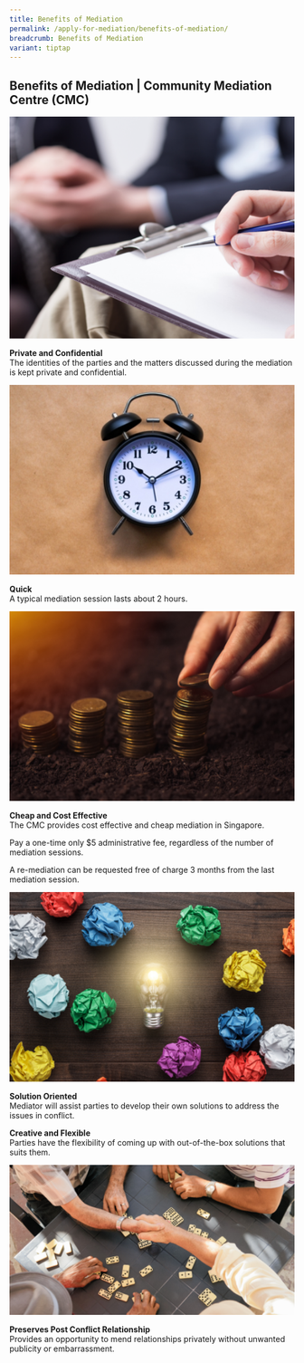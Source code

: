 ```yaml
---
title: Benefits of Mediation
permalink: /apply-for-mediation/benefits-of-mediation/
breadcrumb: Benefits of Mediation
variant: tiptap
---
```

<h2>Benefits of Mediation | Community Mediation Centre (CMC)</h2><div class="isomer-image-wrapper"><img style="width: 600px" height="auto" width="100%" title="Benefits of Mediation 1" alt="Benefits of Mediation 1" src="/images/1525057853270.png"></div><p><strong>Private and Confidential</strong><br>The identities of the parties and the matters discussed during the mediation is kept private and confidential.</p><div class="isomer-image-wrapper"><img style="width: 600px" height="auto" width="100%" title="Benefits of Mediation 2" alt="Benefits of Mediation 2" src="/images/1503990395999.jpg"></div><p><strong>Quick</strong><br>A typical mediation session lasts about 2 hours.</p><div class="isomer-image-wrapper"><img style="width: 600px" height="auto" width="100%" title="Benefits of Mediation 3" alt="Benefits of Mediation 3" src="/images/1503990421802.png"></div><p><strong>Cheap and Cost Effective</strong><br>The CMC provides cost effective and cheap mediation in Singapore.</p><p>Pay a one-time only $5 administrative fee, regardless of the number of mediation sessions.</p><p>A re-mediation can be requested free of charge 3 months from the last mediation session.</p><div class="isomer-image-wrapper"><img style="width: 600px" height="auto" width="100%" title="Benefits of Mediation 4" alt="Benefits of Mediation 4" src="/images/1503990446466.png"></div><p><strong>Solution Oriented</strong><br>Mediator will assist parties to develop their own solutions to address the issues in conflict.</p><p><strong>Creative and Flexible</strong><br>Parties have the flexibility of coming up with out-of-the-box solutions that suits them.</p><div class="isomer-image-wrapper"><img style="width: 600px" height="auto" width="100%" title="Benefits of Mediation 5" alt="Benefits of Mediation 5" src="/images/1503990466123.png"></div><p><strong>Preserves Post Conflict Relationship</strong><br>Provides an opportunity to mend relationships privately without unwanted publicity or embarrassment.</p>